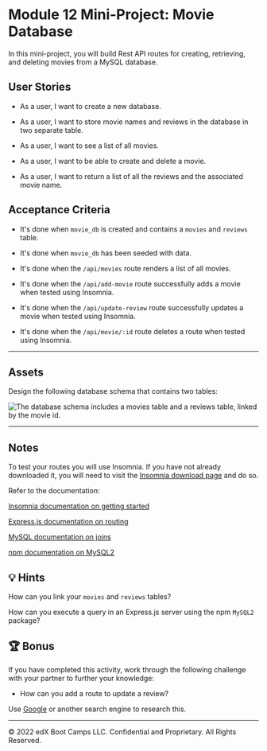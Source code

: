 # Module 12 Mini-Project: Movie Database

In this mini-project, you will build Rest API routes for creating, retrieving, and deleting movies from a MySQL database.

## User Stories

-   As a user, I want to create a new database.

-   As a user, I want to store movie names and reviews in the database in two separate table.

-   As a user, I want to see a list of all movies.

-   As a user, I want to be able to create and delete a movie.

-   As a user, I want to return a list of all the reviews and the associated movie name.

## Acceptance Criteria

-   It's done when `movie_db` is created and contains a `movies` and `reviews` table.

-   It's done when `movie_db` has been seeded with data.

-   It's done when the `/api/movies` route renders a list of all movies.

-   It's done when the `/api/add-movie` route successfully adds a movie when tested using Insomnia.

-   It's done when the `/api/update-review` route successfully updates a movie when tested using Insomnia.

-   It's done when the `/api/movie/:id` route deletes a route when tested using Insomnia.

---

## Assets

Design the following database schema that contains two tables:

![The database schema includes a movies table and a reviews table, linked by the movie id.](./assets/image_1.png)

---

## Notes

To test your routes you will use Insomnia. If you have not already downloaded it, you will need to visit the [Insomnia download page](https://insomnia.rest/download) and do so.

Refer to the documentation:

[Insomnia documentation on getting started](https://support.insomnia.rest/category/152-using-insomnia)

[Express.js documentation on routing](https://expressjs.com/en/guide/routing.html)

[MySQL documentation on joins](https://dev.mysql.com/doc/refman/8.0/en/join.html)

[npm documentation on MySQL2](https://www.npmjs.com/package/mysql2)

## 💡 Hints

How can you link your `movies` and `reviews` tables?

How can you execute a query in an Express.js server using the npm `MySQL2` package?

## 🏆 Bonus

If you have completed this activity, work through the following challenge with your partner to further your knowledge:

-   How can you add a route to update a review?

Use [Google](www.google.com) or another search engine to research this.

---

© 2022 edX Boot Camps LLC. Confidential and Proprietary. All Rights Reserved.
